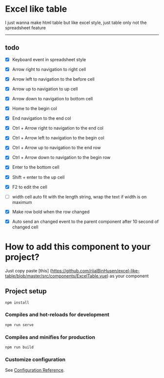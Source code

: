 # Excel like table

I just wanna make html table but like excel style, just table only not the spreadsheet feature

---

## todo
- [x] Keyboard event in spreadsheet style
- [x] Arrow right to navigation to right cell
- [x] Arrow left to navigation to the before cell
- [x] Arrow up to navigation to up cell
- [x] Arrow down to navigation to bottom cell
- [x] Home to the begin col
- [x] End navigation to the end col
- [x] Ctrl + Arrow right to navigation to the end col
- [x] Ctrl + Arrow left to navigation to the begin col
- [x] Ctrl + Arrow up to navigation to the end row
- [x] Ctrl + Arrow down to navigation to the begin row
- [x] Enter to the bottom cell
- [x] Shift + enter to the up cell
- [x] F2 to edit the cell

- [ ] width cell auto fit with the length string, wrap the text if width is on maximum
- [x] Make row bold when the row changed
- [x] Auto send an changed event to the parent component after 10 second of changed cell

# How to add this component to your project?

Just copy paste [this] (https://github.com/rijalBinHusen/excel-like-table/blob/master/src/components/ExcelTable.vue) as your component

## Project setup
```
npm install
```

### Compiles and hot-reloads for development
```
npm run serve
```

### Compiles and minifies for production
```
npm run build
```

### Customize configuration
See [Configuration Reference](https://cli.vuejs.org/config/).
